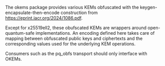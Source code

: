 The okems package provides various KEMs obfuscated with the keygen-
encapsulate-then-encode construction from
https://eprint.iacr.org/2024/1086.pdf.

Except for x25519ell2, these obufscated KEMs are wrappers around
open-quantum-safe implementations. An encoding defined here takes care
of mapping between obfuscated public keys and ciphertexts and the
corresponding values used for the underlying KEM operations.

Consumers such as the pq_obfs transport should only interface with OKEMs.
